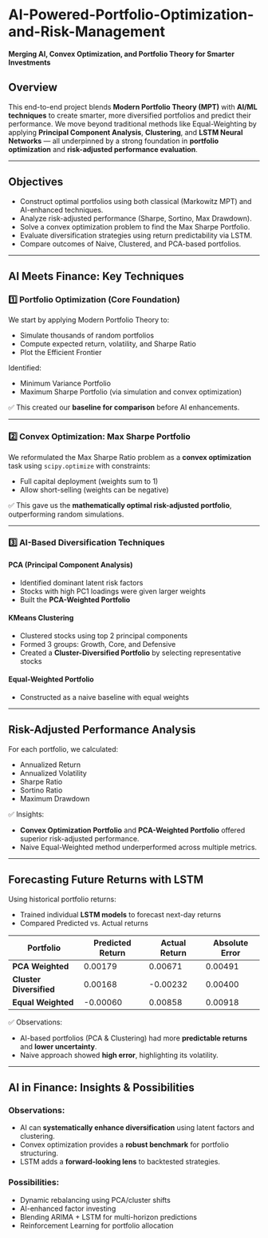 # AI-Powered-Portfolio-Optimization-and-Risk-Management
**Merging AI, Convex Optimization, and Portfolio Theory for Smarter Investments**

##  Overview  
This end-to-end project blends **Modern Portfolio Theory (MPT)** with **AI/ML techniques** to create smarter, more diversified portfolios and predict their performance. We move beyond traditional methods like Equal-Weighting by applying **Principal Component Analysis**, **Clustering**, and **LSTM Neural Networks** — all underpinned by a strong foundation in **portfolio optimization** and **risk-adjusted performance evaluation**.

---

## Objectives

- Construct optimal portfolios using both classical (Markowitz MPT) and AI-enhanced techniques.
- Analyze risk-adjusted performance (Sharpe, Sortino, Max Drawdown).
- Solve a convex optimization problem to find the Max Sharpe Portfolio.
- Evaluate diversification strategies using return predictability via LSTM.
- Compare outcomes of Naive, Clustered, and PCA-based portfolios.

---

## AI Meets Finance: Key Techniques

### 1️⃣ Portfolio Optimization (Core Foundation)
We start by applying Modern Portfolio Theory to:
- Simulate thousands of random portfolios
- Compute expected return, volatility, and Sharpe Ratio
- Plot the Efficient Frontier

Identified:
- Minimum Variance Portfolio  
- Maximum Sharpe Portfolio (via simulation and convex optimization)

✅ This created our **baseline for comparison** before AI enhancements.

---

### 2️⃣ Convex Optimization: Max Sharpe Portfolio  
We reformulated the Max Sharpe Ratio problem as a **convex optimization** task using `scipy.optimize` with constraints:
- Full capital deployment (weights sum to 1)
- Allow short-selling (weights can be negative)

✅ This gave us the **mathematically optimal risk-adjusted portfolio**, outperforming random simulations.

---

### 3️⃣ AI-Based Diversification Techniques

####  PCA (Principal Component Analysis)
- Identified dominant latent risk factors  
- Stocks with high PC1 loadings were given larger weights  
- Built the **PCA-Weighted Portfolio**

####  KMeans Clustering
- Clustered stocks using top 2 principal components  
- Formed 3 groups: Growth, Core, and Defensive  
- Created a **Cluster-Diversified Portfolio** by selecting representative stocks

####  Equal-Weighted Portfolio
- Constructed as a naive baseline with equal weights

---

##  Risk-Adjusted Performance Analysis

For each portfolio, we calculated:
- Annualized Return  
- Annualized Volatility  
- Sharpe Ratio  
- Sortino Ratio  
- Maximum Drawdown  

✅ Insights:
- **Convex Optimization Portfolio** and **PCA-Weighted Portfolio** offered superior risk-adjusted performance.
- Naive Equal-Weighted method underperformed across multiple metrics.

---
## Forecasting Future Returns with LSTM

Using historical portfolio returns:
- Trained individual **LSTM models** to forecast next-day returns
- Compared Predicted vs. Actual returns

| Portfolio              | Predicted Return | Actual Return | Absolute Error |
|------------------------|------------------|---------------|----------------|
| **PCA Weighted**        | 0.00179          | 0.00671       | 0.00491        |
| **Cluster Diversified** | 0.00168          | -0.00232      | 0.00400        |
| **Equal Weighted**      | -0.00060         | 0.00858       | 0.00918        |

✅ Observations:
- AI-based portfolios (PCA & Clustering) had more **predictable returns** and **lower uncertainty**.
- Naive approach showed **high error**, highlighting its volatility.

---

## AI in Finance: Insights & Possibilities

### Observations:
- AI can **systematically enhance diversification** using latent factors and clustering.
- Convex optimization provides a **robust benchmark** for portfolio structuring.
- LSTM adds a **forward-looking lens** to backtested strategies.

###  Possibilities:
- Dynamic rebalancing using PCA/cluster shifts  
- AI-enhanced factor investing  
- Blending ARIMA + LSTM for multi-horizon predictions  
- Reinforcement Learning for portfolio allocation
